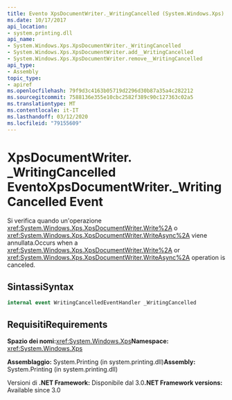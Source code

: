 ```yaml
---
title: Evento XpsDocumentWriter._WritingCancelled (System.Windows.Xps)
ms.date: 10/17/2017
api_location:
- system.printing.dll
api_name:
- System.Windows.Xps.XpsDocumentWriter._WritingCancelled
- System.Windows.Xps.XpsDocumentWriter.add__WritingCancelled
- System.Windows.Xps.XpsDocumentWriter.remove__WritingCancelled
api_type:
- Assembly
topic_type:
- apiref
ms.openlocfilehash: 79f9d3c4163b05719d2296d30b87a35a4c282212
ms.sourcegitcommit: 7588136e355e10cbc2582f389c90c127363c02a5
ms.translationtype: MT
ms.contentlocale: it-IT
ms.lasthandoff: 03/12/2020
ms.locfileid: "79155609"
---
```

# <a name="xpsdocumentwriter_writingcancelled-event"></a><span data-ttu-id="a1f4e-102">XpsDocumentWriter. \_WritingCancelled Evento</span><span class="sxs-lookup"><span data-stu-id="a1f4e-102">XpsDocumentWriter.\_WritingCancelled Event</span></span>

<span data-ttu-id="a1f4e-103">Si verifica quando un'operazione <xref:System.Windows.Xps.XpsDocumentWriter.Write%2A> o <xref:System.Windows.Xps.XpsDocumentWriter.WriteAsync%2A> viene annullata.</span><span class="sxs-lookup"><span data-stu-id="a1f4e-103">Occurs when a <xref:System.Windows.Xps.XpsDocumentWriter.Write%2A> or <xref:System.Windows.Xps.XpsDocumentWriter.WriteAsync%2A> operation is canceled.</span></span>

## <a name="syntax"></a><span data-ttu-id="a1f4e-104">Sintassi</span><span class="sxs-lookup"><span data-stu-id="a1f4e-104">Syntax</span></span>

``` csharp
internal event WritingCancelledEventHandler _WritingCancelled
```

## <a name="requirements"></a><span data-ttu-id="a1f4e-105">Requisiti</span><span class="sxs-lookup"><span data-stu-id="a1f4e-105">Requirements</span></span>

<span data-ttu-id="a1f4e-106">**Spazio dei nomi:**<xref:System.Windows.Xps></span><span class="sxs-lookup"><span data-stu-id="a1f4e-106">**Namespace:** <xref:System.Windows.Xps></span></span>

<span data-ttu-id="a1f4e-107">**Assemblaggio:** System.Printing (in system.printing.dll)</span><span class="sxs-lookup"><span data-stu-id="a1f4e-107">**Assembly:** System.Printing (in system.printing.dll)</span></span>

<span data-ttu-id="a1f4e-108">Versioni di **.NET Framework:** Disponibile dal 3.0</span><span class="sxs-lookup"><span data-stu-id="a1f4e-108">**.NET Framework versions:** Available since 3.0</span></span>
